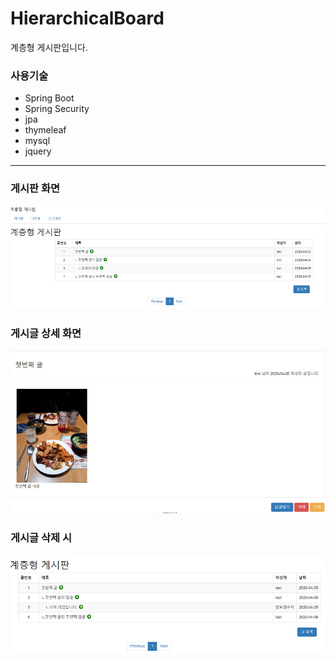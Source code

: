 # HierarchicalBoard

계층형 게시판입니다.

### 사용기술

- Spring Boot
- Spring Security
- jpa
- thymeleaf
- mysql
- jquery

---

### 게시판 화면

![boardPage](images/boardpage.png)

### 게시글 상세 화면

![postdetail](images/postdetail.png)

### 게시글 삭제 시

![deletepost](images/deletepost.png)
